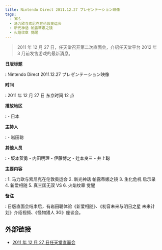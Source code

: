 ```yaml
---
title: Nintendo Direct 2011.12.27 プレゼンテーション映像
tags:
  - 3DS
  - 马力欧与索尼克在伦敦奥运会
  - 新光神话 帕露蒂娜之镜
  - 火焰纹章 觉醒
---
```


> 2011 年 12 月 27 日，任天堂召开第二次直面会，介绍任天堂平台 2012 年 3 月前发售游戏的最新消息。

**日版标题**

:	Nintendo Direct 2011.12.27 プレゼンテーション映像

**时间**

:	2011 年 12 月 27 日 东京时间 12 点

**播放地区**

:	- 日本

**主持人**

: 	- 岩田聪

**其他人员**

:	- 坂本贺勇
	- 内田明理
	- 伊藤博之
	- 辻本良三
	- 井上聪

**主要内容**

:	1. 马力欧与索尼克在伦敦奥运会
	2. 新光神话 帕露蒂娜之镜
	3. 生化危机 启示录
	4. 新爱相随
	5. 真三国无双 VS
	6. 火焰纹章 觉醒

**备注**

:	日版直面会结束后，有岩田聪体验《新爱相随》、《初音未来与明日之星 未来计划》介绍视频、《怪物猎人 3G》座谈会。

## 外部链接

- [2011 年 12 月 27 日任天堂直面会](https://www.bilibili.com/video/BV1EE411r7uY/)
